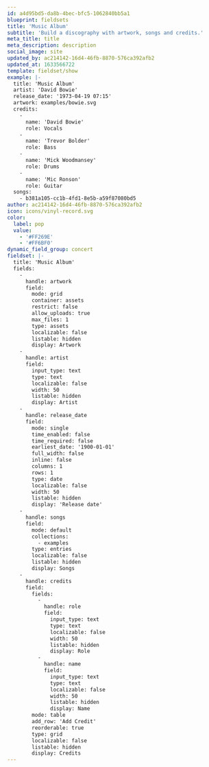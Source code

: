 ```yaml
---
id: a4d95bd5-da8b-4bec-bfc5-1062840bb5a1
blueprint: fieldsets
title: 'Music Album'
subtitle: 'Build a discography with artwork, songs and credits.'
meta_title: title
meta_description: description
social_image: site
updated_by: ac214142-16d4-46fb-8870-576ca392afb2
updated_at: 1633566722
template: fieldset/show
example: |-
  title: 'Music Album'
  artist: 'David Bowie'
  release_date: '1973-04-19 07:15'
  artwork: examples/bowie.svg
  credits:
    -
      name: 'David Bowie'
      role: Vocals
    -
      name: 'Trevor Bolder'
      role: Bass
    -
      name: 'Mick Woodmansey'
      role: Drums
    -
      name: 'Mic Ronson'
      role: Guitar
  songs:
    - b381a105-cc1b-4fd1-8e5b-a59f87080bd5
author: ac214142-16d4-46fb-8870-576ca392afb2
icon: icons/vinyl-record.svg
color:
  label: pop
  value:
    - '#FF269E'
    - '#FF6BF0'
dynamic_field_group: concert
fieldset: |-
  title: 'Music Album'
  fields:
    -
      handle: artwork
      field:
        mode: grid
        container: assets
        restrict: false
        allow_uploads: true
        max_files: 1
        type: assets
        localizable: false
        listable: hidden
        display: Artwork
    -
      handle: artist
      field:
        input_type: text
        type: text
        localizable: false
        width: 50
        listable: hidden
        display: Artist
    -
      handle: release_date
      field:
        mode: single
        time_enabled: false
        time_required: false
        earliest_date: '1900-01-01'
        full_width: false
        inline: false
        columns: 1
        rows: 1
        type: date
        localizable: false
        width: 50
        listable: hidden
        display: 'Release date'
    -
      handle: songs
      field:
        mode: default
        collections:
          - examples
        type: entries
        localizable: false
        listable: hidden
        display: Songs
    -
      handle: credits
      field:
        fields:
          -
            handle: role
            field:
              input_type: text
              type: text
              localizable: false
              width: 50
              listable: hidden
              display: Role
          -
            handle: name
            field:
              input_type: text
              type: text
              localizable: false
              width: 50
              listable: hidden
              display: Name
        mode: table
        add_row: 'Add Credit'
        reorderable: true
        type: grid
        localizable: false
        listable: hidden
        display: Credits
---
```


